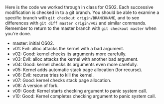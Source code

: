 Here is the code we worked through in class for OS02. Each successive
modification is checked in to a git branch. You should be able to
examine a specific branch with `git checkout origin/BRANCHNAME`, and
to see differences with `git diff master origin/v02` and similar
commands. Remember to return to the master branch with
`git checkout master` when you're done.

* master: initial OS02.
* v01: Evil: alloc attacks the kernel with a bad argument.
* v02: Good: kernel checks its arguments more carefully.
* v03: Evil: alloc attacks the kernel with another bad argument.
* v04: Good: kernel checks its arguments even more carefully.
* v05: Kernel adds automatic stack page allocation (for recurse).
* v06: Evil: recurse tries to kill the kernel.
* v07: Good: kernel checks stack page allocation.
* v08: A version of fork.
* v09: Good: Kernel starts checking argument to panic system call.
* v10: Good: Kernel completes checking argument to panic system call.
